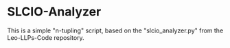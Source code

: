 # SLCIO-Analyzer
This is a simple "n-tupling" script, based on the "slcio_analyzer.py" from the Leo-LLPs-Code repository.

